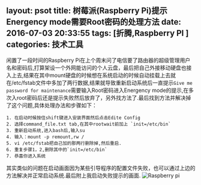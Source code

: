 layout: psot
title: 树莓派(Raspberry Pi)提示Energency mode需要Root密码的处理方法
date: 2016-07-03 20:33:55
tags: [折腾,Raspberry PI ]
categories: 技术工具
---
闲置了一段时间的Raspberry Pi在上个周末问了电信要了路由器的超级管理用户名和密码后,打算架设一个外网能访问的个人云盘，最后把自己外接移动硬盘也接入上去,结果在其中mount硬盘的时候想在系统启动的时候自动挂载上去就在/etc/fstab文件中多加了两行数据,结果就导致重新启动系统后一直提示`Give me password for maintenance`需要输入Root密码进入Energency mode的提示,在多次入root密码后还是提示失败然后放弃了，另外找方法了.最后找到方法并解决掉了这个问题,具体处理办法和步骤如下：
<!-- more-->
    1. 在启动时候按住shift键进入安装界面然后点击Edite Config
    2. 选择command_file.txt tab,在其中rootwait前加上 `init=/etc/bin`
    3. 重新启动系统,进入bash后,输入su
    4. 输入：mount -p remount,rw /
    5. vi /etc/fstab把自己加的那两行删除掉,然后重启.
    6. 重复步骤1，2,删除其中的`init=/etc/bin`
    7. 恭喜你进入系统
    
其实类似的问题在启动画面因为某些引导程序的配置文件失败，也可以通过上边的方法解决并正常启动系统.最后附上我启动失败提示的画面.
![Raspberry pi](images/2016-7-3.jpg)

    
    
